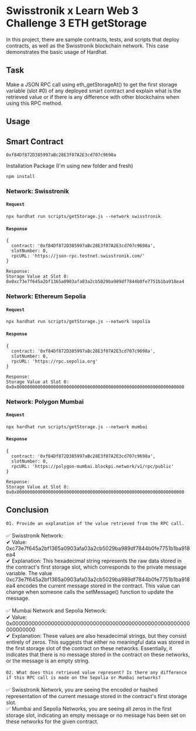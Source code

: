 # Swisstronik x Learn Web 3 Challenge 3 ETH getStorage

In this project, there are sample contracts, tests, and scripts that deploy contracts, as well as the Swisstronik blockchain network. This case demonstrates the basic usage of Hardhat.

## Task

Make a JSON RPC call using eth_getStorageAt() to get the first storage variable (slot #0) of any deployed smart contract and explain what is the retrieved value or if there is any difference with other blockchains when using this RPC method.

## Usage

## Smart Contract

```
0xf84Df872D385997aBc28E3f07A2E3cd707c9698a 
```

Installation Package (I'm using new folder and fresh)

```
npm install
```

### Network: Swisstronik


#### `Request`

```shell
npx hardhat run scripts/getStorage.js --network swisstronik
```

#### `Response`

```shell
{
  contract: '0xf84Df872D385997aBc28E3f07A2E3cd707c9698a',
  slotNumber: 0,
  rpcURL: 'https://json-rpc.testnet.swisstronik.com/'
}

Response:
Storage Value at Slot 0: 0x0xc73e7f645a2bf1365a0903afa03a2cb5029ba989df7844b0fe7751b1ba918ea4
```

### Network: Ethereum Sepolia

#### `Request`

```shell
npx hardhat run scripts/getStorage.js --network sepolia
```

#### `Response`

```shell
{
  contract: '0xf84Df872D385997aBc28E3f07A2E3cd707c9698a',
  slotNumber: 0,
  rpcURL: 'https://rpc.sepolia.org'
}

Response:
Storage Value at Slot 0: 0x0x0000000000000000000000000000000000000000000000000000000000000000
```

### Network: Polygon Mumbai

#### `Request`

```shell
npx hardhat run scripts/getStorage.js --network mumbai
```

#### `Response`

```shell
{
  contract: '0xf84Df872D385997aBc28E3f07A2E3cd707c9698a',
  slotNumber: 0,
  rpcURL: 'https://polygon-mumbai.blockpi.network/v1/rpc/public'
}

Response:
Storage Value at Slot 0: 0x0x0000000000000000000000000000000000000000000000000000000000000000
```


## Conclusion

`01. Provide an explanation of the value retrieved from the RPC call.`   
<br>
✅ Swisstronik Network:  
✔ Value: 0xc73e7f645a2bf1365a0903afa03a2cb5029ba989df7844b0fe7751b1ba918ea4    
✔ Explanation: This hexadecimal string represents the raw data stored in the contract's first storage slot, which corresponds to the private message variable. The value 0xc73e7f645a2bf1365a0903afa03a2cb5029ba989df7844b0fe7751b1ba918ea4 encodes the current message stored in the contract. This value can change when someone calls the setMessage() function to update the message.   
<br>
✅ Mumbai Network and Sepolia Network:  
✔ Value: 0x0000000000000000000000000000000000000000000000000000000000000000   
✔ Explanation: These values are also hexadecimal strings, but they consist entirely of zeros. This suggests that either no meaningful data was stored in the first storage slot of the contract on these networks. Essentially, it indicates that there is no message stored in the contract on these networks, or the message is an empty string.   
<br>
`02. What does this retrieved value represent? Is there any difference if this RPC call is made on the Sepolia or Mumbai networks?`   
<br>
✅ Swisstronik Network, you are seeing the encoded or hashed representation of the current message stored in the contract's first storage slot.   
✅ Mumbai and Sepolia Networks, you are seeing all zeros in the first storage slot, indicating an empty message or no message has been set on these networks for the given contract.
